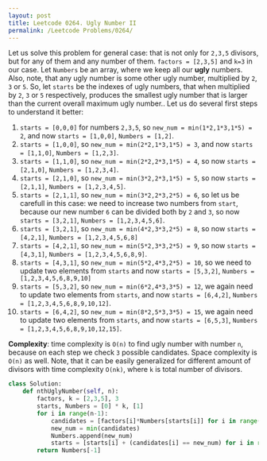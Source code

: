 ```yaml
---
layout: post
title: Leetcode 0264. Ugly Number II
permalink: /Leetcode Problems/0264/
---
```


Let us solve this problem for general case: that is not only for `2,3,5` divisors, but for any of them and any number of them. `factors = [2,3,5]` and  `k=3` in our case.
Let `Numbers` be an array, where we keep all our **ugly** numbers. Also, note, that any ugly number is some other ugly number, multiplied by `2`, `3` or `5`. So, let `starts` be the indexes of ugly numbers, that when multiplied by `2`, `3` or `5` respectively, produces the smallest ugly number that is larger than the current overall maximum ugly number.. Let us do several first steps to understand it better:

1. `starts = [0,0,0]` for numbers `2,3,5`, so `new_num = min(1*2,1*3,1*5) = 2`, and now `starts = [1,0,0]`, `Numbers = [1,2]`.
2. `starts = [1,0,0]`, so `new_num = min(2*2,1*3,1*5) = 3`, and now `starts = [1,1,0]`, `Numbers = [1,2,3]`.
3. `starts = [1,1,0]`, so `new_num = min(2*2,2*3,1*5) = 4`, so now `starts = [2,1,0]`, `Numbers = [1,2,3,4]`.
4. `starts = [2,1,0]`, so `new_num = min(3*2,2*3,1*5) = 5`, so now `starts = [2,1,1]`, `Numbers = [1,2,3,4,5]`.
5. `starts = [2,1,1]`, so `new_num = min(3*2,2*3,2*5) = 6`, so let us be carefull in this case: we need to increase two numbers from `start`, because our new number `6` can be divided both by `2` and `3`, so now `starts = [3,2,1]`, `Numbers = [1,2,3,4,5,6]`.
6. `starts = [3,2,1]`, so `new_num = min(4*2,3*3,2*5) = 8`, so now `starts = [4,2,1]`, `Numbers = [1,2,3,4,5,6,8]`
7. `starts = [4,2,1]`, so `new_num = min(5*2,3*3,2*5) = 9`, so now `starts = [4,3,1]`, `Numbers = [1,2,3,4,5,6,8,9]`.
8. `starts = [4,3,1]`, so `new_num = min(5*2,4*3,2*5) = 10`, so we need to update two elements from `starts` and now `starts = [5,3,2]`, `Numbers = [1,2,3,4,5,6,8,9,10]`
9. `starts = [5,3,2]`, so `new_num = min(6*2,4*3,3*5) = 12`, we again need to update two elements from `starts`, and now `starts = [6,4,2]`, `Numbers = [1,2,3,4,5,6,8,9,10,12]`.
10. `starts = [6,4,2]`, so `new_num = min(8*2,5*3,3*5) = 15`, we again need to update two elements from `starts`, and now `starts = [6,5,3]`, `Numbers = [1,2,3,4,5,6,8,9,10,12,15]`.

**Complexity**: time complexity is `O(n)` to find ugly number with number `n`, because on each step we check `3` possible candidates. Space complexity is `O(n)` as well. Note, that it can be easily generalized for different amount of divisors with time complexity `O(nk)`, where `k` is total number of divisors.

```python
class Solution:
    def nthUglyNumber(self, n):
        factors, k = [2,3,5], 3
        starts, Numbers = [0] * k, [1]
        for i in range(n-1):
            candidates = [factors[i]*Numbers[starts[i]] for i in range(k)]
            new_num = min(candidates)
            Numbers.append(new_num)
            starts = [starts[i] + (candidates[i] == new_num) for i in range(k)]
        return Numbers[-1]
```